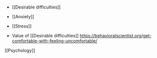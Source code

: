 - [[Desirable difficulties]]
- [[Anxiety]]
- [[Stress]]

- Value of [[Desirable difficulties]] https://behavioralscientist.org/get-comfortable-with-feeling-uncomfortable/

[[Psychology]]
